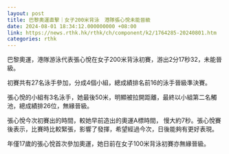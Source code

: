 ```yaml
---
layout: post
title: 巴黎奧運直擊｜女子200米背泳　港隊張心悅未能晉級
date: 2024-08-01 18:34:12.000000000 +08:00
link: https://news.rthk.hk/rthk/ch/component/k2/1764285-20240801.htm
categories: rthk
---
```


巴黎奧運，港隊游泳代表張心悅在女子200米背泳初賽，游出2分17秒32，未能晉級。

初賽共有27名泳手參加，分成4個小組，總成績排名前16的泳手晉級準決賽。

張心悅的小組有3名泳手，她最後50米，明顯被拉開距離，最終以小組第二名觸池，總成績排26位，無緣晉級。

張心悅今次初賽出的時間，較她早前造出的奧運A標時間， 慢大約7秒。張心悅賽後表示，比賽時比較緊張，影響了發揮，希望經過今次，日後能夠有更好表現。

年僅17歲的張心悅首次參加奧運，她日前在女子100米背泳初賽亦無緣晉級。
